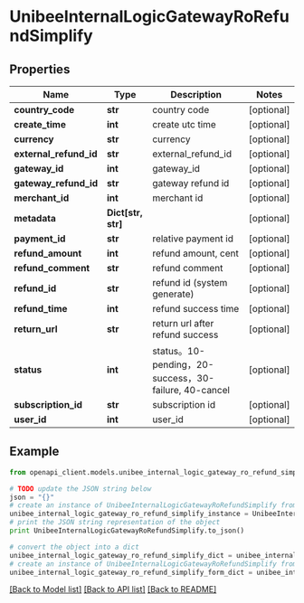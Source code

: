 # UnibeeInternalLogicGatewayRoRefundSimplify


## Properties

Name | Type | Description | Notes
------------ | ------------- | ------------- | -------------
**country_code** | **str** | country code | [optional] 
**create_time** | **int** | create utc time | [optional] 
**currency** | **str** | currency | [optional] 
**external_refund_id** | **str** | external_refund_id | [optional] 
**gateway_id** | **int** | gateway_id | [optional] 
**gateway_refund_id** | **str** | gateway refund id | [optional] 
**merchant_id** | **int** | merchant id | [optional] 
**metadata** | **Dict[str, str]** |  | [optional] 
**payment_id** | **str** | relative payment id | [optional] 
**refund_amount** | **int** | refund amount, cent | [optional] 
**refund_comment** | **str** | refund comment | [optional] 
**refund_id** | **str** | refund id (system generate) | [optional] 
**refund_time** | **int** | refund success time | [optional] 
**return_url** | **str** | return url after refund success | [optional] 
**status** | **int** | status。10-pending，20-success，30-failure, 40-cancel | [optional] 
**subscription_id** | **str** | subscription id | [optional] 
**user_id** | **int** | user_id | [optional] 

## Example

```python
from openapi_client.models.unibee_internal_logic_gateway_ro_refund_simplify import UnibeeInternalLogicGatewayRoRefundSimplify

# TODO update the JSON string below
json = "{}"
# create an instance of UnibeeInternalLogicGatewayRoRefundSimplify from a JSON string
unibee_internal_logic_gateway_ro_refund_simplify_instance = UnibeeInternalLogicGatewayRoRefundSimplify.from_json(json)
# print the JSON string representation of the object
print UnibeeInternalLogicGatewayRoRefundSimplify.to_json()

# convert the object into a dict
unibee_internal_logic_gateway_ro_refund_simplify_dict = unibee_internal_logic_gateway_ro_refund_simplify_instance.to_dict()
# create an instance of UnibeeInternalLogicGatewayRoRefundSimplify from a dict
unibee_internal_logic_gateway_ro_refund_simplify_form_dict = unibee_internal_logic_gateway_ro_refund_simplify.from_dict(unibee_internal_logic_gateway_ro_refund_simplify_dict)
```
[[Back to Model list]](../README.md#documentation-for-models) [[Back to API list]](../README.md#documentation-for-api-endpoints) [[Back to README]](../README.md)


